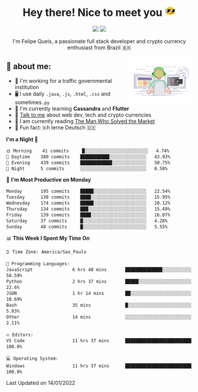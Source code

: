 
<h1 align="center">Hey there! Nice to meet you <img src="assets/sunglasses.gif" width="30"/></h1>

<p align="center">
  <a href="https://www.linkedin.com/in/fqueis"><img src="https://img.shields.io/badge/-LinkedIn-blue?style=flat&logo=Linkedin&logoColor=white" /></a>
  <a href="mailto:fqueis@gmail.com"><img src="https://img.shields.io/badge/-Gmail-c14438?style=flat&logo=Gmail&logoColor=white" /></a>
</p>

<p align="center">I'm Felipe Queis, a passionate full stack developer and crypto currency enthusiast from Brazil 🇧🇷</p>

<img width="35%" align="right" alt="fqueis" src="assets/profile.gif" /></p>

## 🤵 about me:

- 🏢 I'm working for a traffic governmental institution
- 🖥️ I use daily `.java`, `.js`, `.html`, `.css` and sometimes`.py`
- 🌱 I'm currently learning **Cassandra** and **Flutter**
- 💬 [Talk to me](https://github.com/fqueis/fqueis/discussions) about web dev, tech and crypto currencies
- 📖 I am currently reading [The Man Who Solved the Market](https://amzn.com/073521798X)
- 💭 Fun fact: ich lerne Deutsch 🇩🇪

<!--START_SECTION:waka-->
**I'm a Night 🦉** 

```text
🌞 Morning    41 commits     █░░░░░░░░░░░░░░░░░░░░░░░░   4.74% 
🌆 Daytime    380 commits    ███████████░░░░░░░░░░░░░░   43.93% 
🌃 Evening    439 commits    ████████████░░░░░░░░░░░░░   50.75% 
🌙 Night      5 commits      ░░░░░░░░░░░░░░░░░░░░░░░░░   0.58%

```
📅 **I'm Most Productive on Monday** 

```text
Monday       195 commits    █████░░░░░░░░░░░░░░░░░░░░   22.54% 
Tuesday      138 commits    ████░░░░░░░░░░░░░░░░░░░░░   15.95% 
Wednesday    174 commits    █████░░░░░░░░░░░░░░░░░░░░   20.12% 
Thursday     134 commits    ███░░░░░░░░░░░░░░░░░░░░░░   15.49% 
Friday       139 commits    ████░░░░░░░░░░░░░░░░░░░░░   16.07% 
Saturday     37 commits     █░░░░░░░░░░░░░░░░░░░░░░░░   4.28% 
Sunday       48 commits     █░░░░░░░░░░░░░░░░░░░░░░░░   5.55%

```


📊 **This Week I Spent My Time On** 

```text
⌚︎ Time Zone: America/Sao_Paulo

💬 Programming Languages: 
JavaScript               6 hrs 48 mins       ██████████████░░░░░░░░░░░   58.59% 
Python                   2 hrs 37 mins       █████░░░░░░░░░░░░░░░░░░░░   22.6% 
JSON                     1 hr 14 mins        ██░░░░░░░░░░░░░░░░░░░░░░░   10.69% 
Bash                     35 mins             █░░░░░░░░░░░░░░░░░░░░░░░░   5.03% 
Other                    14 mins             ░░░░░░░░░░░░░░░░░░░░░░░░░   2.11%

🔥 Editors: 
VS Code                  11 hrs 37 mins      █████████████████████████   100.0%

💻 Operating System: 
Windows                  11 hrs 37 mins      █████████████████████████   100.0%

```


 Last Updated on 14/01/2022
<!--END_SECTION:waka-->
